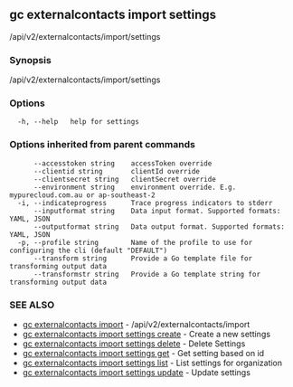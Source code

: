 ## gc externalcontacts import settings

/api/v2/externalcontacts/import/settings

### Synopsis

/api/v2/externalcontacts/import/settings

### Options

```
  -h, --help   help for settings
```

### Options inherited from parent commands

```
      --accesstoken string    accessToken override
      --clientid string       clientId override
      --clientsecret string   clientSecret override
      --environment string    environment override. E.g. mypurecloud.com.au or ap-southeast-2
  -i, --indicateprogress      Trace progress indicators to stderr
      --inputformat string    Data input format. Supported formats: YAML, JSON
      --outputformat string   Data output format. Supported formats: YAML, JSON
  -p, --profile string        Name of the profile to use for configuring the cli (default "DEFAULT")
      --transform string      Provide a Go template file for transforming output data
      --transformstr string   Provide a Go template string for transforming output data
```

### SEE ALSO

* [gc externalcontacts import](gc_externalcontacts_import.html)	 - /api/v2/externalcontacts/import
* [gc externalcontacts import settings create](gc_externalcontacts_import_settings_create.html)	 - Create a new settings
* [gc externalcontacts import settings delete](gc_externalcontacts_import_settings_delete.html)	 - Delete Settings
* [gc externalcontacts import settings get](gc_externalcontacts_import_settings_get.html)	 - Get setting based on id
* [gc externalcontacts import settings list](gc_externalcontacts_import_settings_list.html)	 - List settings for organization
* [gc externalcontacts import settings update](gc_externalcontacts_import_settings_update.html)	 - Update settings


